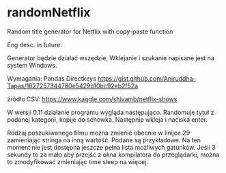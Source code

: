 # randomNetflix
Random title generator for Netflix with copy-paste function

Eng desc. in future.

Generator będzie działać wszędzie,
Wklejanie i szukanie napisane jest na system Windows.


Wymagania:
Pandas
Directkeys https://gist.github.com/Aniruddha-Tapas/1627257344780e5429b10bc92eb2f52a

źródło CSV: https://www.kaggle.com/shivamb/netflix-shows
  
W wersji 0.11 działanie programu wygląda następująco. 
Randomuje tytuł z podanej kategorii, kopije do schowka. Następnie wkleja i naciska enter.

Rodzaj poszukiwanego filmu można zmienić obecnie w linijce 29 zamieniając stringa na inną wartość. Podane są przykładowe. Na ten moment nie jest dostępna jeszcze pełna lista możliwych gatunków.
Jeśli 3 sekundy to za mało aby przejść z okna kompilatora do przeglądarki, można to zmodyfikować zmieniając time sleep na więcej.

